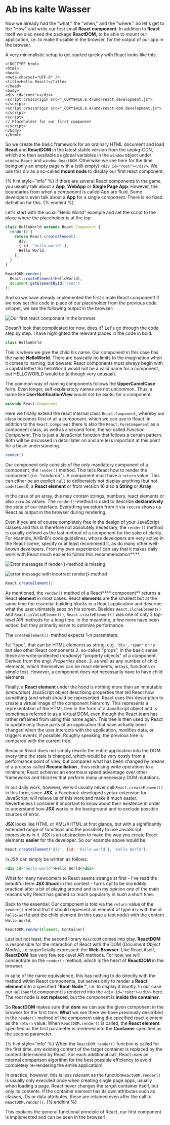 # Ab ins kalte Wasser

Now we already had the "what," the "when," and the "where." So let's get to the "How" and write our first small **React component**. In addition to **React** itself we also need the package **ReactDOM,** to be able to _mount_ our application, i.e. to make it usable in the browser, for the output of our app in the browser.

A very minimalistic setup to get started quickly with React looks like this:

```markup
<!DOCTYPE html>
<html>
<head>
<meta charset="UTF-8" />
<title>Hello React!</title>
</head>
<body>
<div id="root"></div>
<script crossorigin src="_COPY9@16.8.4/umd/react.development.js"></script>
<script crossorigin src="_COPY1@16.8.4/umd/react-dom.development.js"></script>
<script>
// Placeholder for our first component
</script>
</body>
</html>
```

So we create the basic framework for an ordinary HTML document and load **React** and **ReactDOM** in the latest stable version from the unpkg-CDN, which are then available as global variables in the `window` object under `window.React` and `window.ReactDOM`. Otherwise we see here for the time being only an empty page with a \(still empty\) `<div id="root"></div>`. We use this div as a so-called **mount node** to display our first react component.

{% hint style="info" %}
If there are several React components in the game, you usually talk about a **App**, **WebApp** or **Single Page App**. However, the boundaries from when a _component_ is called _App_ are fluid. Some developers even talk about a **App** for a single component. There is no fixed definition for this.
{% endhint %}

Let's start with the usual "Hello World" example and set the script to the place where the placeholder is at the top:

```javascript
class HelloWorld extends React.Component {
  render() {
    return React.createElement(
      div, 
      { id: 'hello-world' }, 
      Hello World.
    );
  }
}

ReactDOM.render(
  React.createElement(HelloWorld), 
  document.getElementById('root')
);
```

And so we have already implemented the first simple React component! If we now set this code in place of our placeholder from the previous code snippet, we see the following output in the browser:

![Our first react component in the browser.](../.gitbook/assets/first-component.png)

Doesn't look that complicated for now, does it? Let's go through the code step by step. I have highlighted the relevant places in the code in bold.

```jsx
class HelloWorld
```

This is where we give the child his name. Our component in this case has the name **HelloWorld**. There are basically no limits to the imagination when it comes to naming, but beware: React components must always begin with a capital letter! So helloWorld would not be a valid name for a component, but HELLOWORLD would be \(although very unusual\).

The common way of naming components follows the **UpperCamelCase** form. Even longer, self-explanatory names are not uncommon. Thus, a name like **UserNotificationView** would not be exotic for a component.

```jsx
extends React.Component
```

Here we finally extend the react internal class `React.Component`, whereby our class becomes first of all a component, which we can use in React. In addition to the `React.Component` there is also the `React.PureComponent` as a component class, as well as a second form, the so-called _Function Component_. This is just a JavaScript function that follows a certain pattern. Both will be discussed in detail later on and are less important at this point for a basic understanding.

```jsx
render()
```

Our component only consists of the only mandatory component of a component, the `render()` method. This tells React how to render the component \(i.e. _"rendered"_\). A component must have a `return` value. This can either be an explicit `null` to deliberately not display anything \(but not `undefined`!\), a **React element** or from version 16 also a **String** or **Array**.

In the case of an array, this may contain strings, numbers, react elements or also `zero` as values. The `render()`-method is used to describe **deklaratively** the state of our interface. Everything we return from it via `return` shows us React as output in the browser during rendering.

Even if you are of course completely free in the design of your JavaScript classes and this is therefore not absolutely necessary, the `render()` method is usually defined as the last method of a component for the sake of clarity. For example, AirBnB's code guidelines, whose developers are very active in the React scene, specify or at least recommend it, as do many other well-known developers. From my own experience I can say that it makes daily work with React much easier to follow this recommendation**.**.

![Error messages if render\(\)-method is missing](../.gitbook/assets/react-no-render-error.png)

![error message with incorrect render\(\)-method](../.gitbook/assets/invalid-react-element.png)

```jsx
React.createElement()
```

As mentioned, the `render()` method of a React**\*\* component** returns a React **element** in most cases. React **elements** are the smallest but at the same time the essential building blocks in a React application and describe what the user ultimately sees on his screen. Besides `React.cloneElement()` and `React.isValidElement()`, `React.createElement()` was one of only 3 top-level API methods for a long time. In the meantime, a few more have been added, but they primarily serve to optimize performance.

The `createElement()-`method expects 1-n parameters:

1st "type", that can be HTML elements as string, e.g. `'div'`, `'span'` or `'p'` but also other React components 2. so-called "props", in the basic sense these are write-protected \(_readonly_\) "property objects" of a component. Derived from the engl. _Properties_ eben. 3. as well as any number of child elements, which themselves can be react elements, arrays, functions or simple text. However, a component does not necessarily have to have child elements.

Finally, a **React element** under the hood is nothing more than an immutable \(_immutable_\) JavaScript object describing properties that tell React how something \(and what\) should be represented. React uses this description to create a virtual image of the component hierarchy. This represents a representation of the HTML tree in the form of a JavaScript object and is sometimes referred to as a Virtual DOM, even though the React team has rather refrained from using this name again. This tree is then used by React to update only those parts of an application that have actually been changed when the user interacts with the application, modifies data, or triggers events, if possible. Roughly speaking, the previous tree is compared with the current tree.

Because React does not simply rewrite the entire application into the DOM every time the state is changed, which would be very costly from a performance point of view, but compares what has been changed by means of a process called **Reconciliation** \, thus reducing write operations to a minimum, React achieves an enormous speed advantage over other frameworks and libraries that perform many unnecessary DOM mutations.

In our daily work, however, we will usually never call `React.createElement()` in this form, since **JSX**, a Facebook-developed syntax extension for JavaScript, will relieve us of this work and make it much easier. Nevertheless I consider it important to know about their existence in order to understand how **JSX** works in the background and to exclude possible sources of error.

**JSX** looks like HTML or XML/XHTML at first glance, but with a significantly extended range of functions and the possibility to use JavaScript expressions in it. JSX is an abstraction to make the way you create React elements **easier** for the developer. So our example above would be:

```jsx
React.createElement('div', {id: 'hello-world'}, 'Hello World');
```

in JSX can simply be written as follows:

```jsx
<div id="hello-world">Hello World</div>
```

What for many newcomers to React seems strange at first - I've read the beautiful term **JSX Shock** in this context - turns out to be incredibly practical after a bit of playing around and is in my opinion one of the main reasons why React has gained so much popularity in such a short time.

Back to the essential: Our component is told via the `return` value of the `render()` method that it should represent an element of type `div` with the id `hello-world` and the child element \(in this case a text node\) with the content `Hallo World`.

```jsx
ReactDOM.render(Element, Container)
```

Last but not least, the second library `ReactDOM` comes into play. **ReactDOM** is responsible for the interaction of React with the DOM \(_Document Object Model_\), i.e. superficially expressed: the **Web-Browser**. Like React itself, **ReactDOM** has very few top-level API methods. For now, we will concentrate on the `render()` method, which is the heart of **ReactDOM** in the browser.

In spite of the name equivalence, this has nothing to do directly with the method within React components, but serves only to render a **React element** into a specified **"Root-Node "**, i.e. to display it bluntly. In our case our `HelloWorld` component is rendered into the `<div id="root"></div>` here. The root node is **not replaced**, but the component is **inside the container**.

So **ReactDOM** makes sure that **dom** we can see the given component in the browser for the first time. **What** we see there we have previously described in the `render()` method of the component using the specified react element as the `return` value. When `ReactDOM.render()` is called, the **React element** specified as the first parameter is rendered into the **Container** specified as the second parameter.

{% hint style="info" %}
When the `ReactDOM.render()` function is called for the first time, any existing content of the target container is replaced by the content determined by React. For each additional call, React uses an internal comparison algorithm for the best possible efficiency to avoid completely re-rendering the entire application!

In practice, however, this is less relevant as the function`ReactDOM.render()` is usually only executed once when creating single page apps, usually when loading a page. React never changes the target container itself, but only its contents. If the container element has its own attributes such as classes, IDs or data attributes, these are retained even after the call to `ReactDOM.render()`.
{% endhint %}

This explains the general functional principle of React, our first component is implemented and can be seen in the browser!

